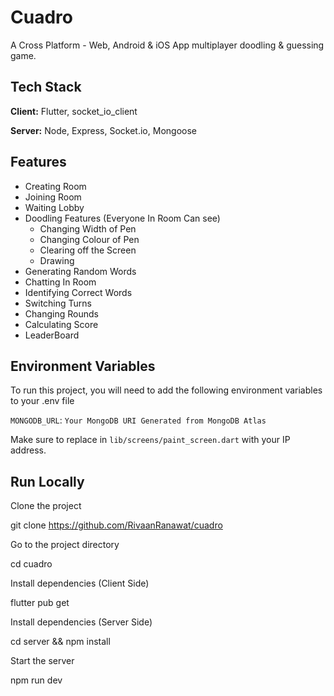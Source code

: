 
# Cuadro

A Cross Platform - Web, Android & iOS App multiplayer doodling & guessing game.


## Tech Stack

**Client:** Flutter, socket_io_client

**Server:** Node, Express, Socket.io, Mongoose

  
## Features

- Creating Room
- Joining Room
- Waiting Lobby
- Doodling Features (Everyone In Room Can see)
    - Changing Width of Pen
    - Changing Colour of Pen
    - Clearing off the Screen
    - Drawing
- Generating Random Words
- Chatting In Room
- Identifying Correct Words
- Switching Turns
- Changing Rounds
- Calculating Score
- LeaderBoard
  
## Environment Variables

To run this project, you will need to add the following environment variables to your .env file

`MONGODB_URL`: `Your MongoDB URI Generated from MongoDB Atlas`

Make sure to replace <yourip> in `lib/screens/paint_screen.dart` with your IP address.

  
## Run Locally

Clone the project


  git clone https://github.com/RivaanRanawat/cuadro


Go to the project directory

cd cuadro


Install dependencies (Client Side)

flutter pub get


Install dependencies (Server Side)

cd server && npm install


Start the server

npm run dev


 
